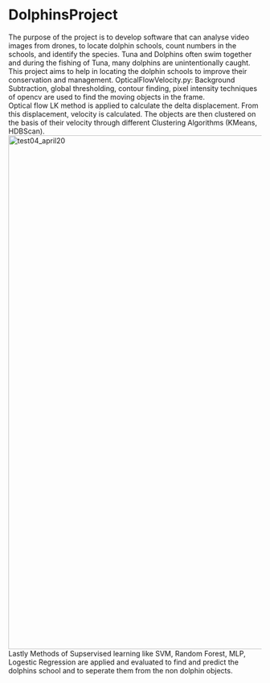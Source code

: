# DolphinsProject
The purpose of the project is to develop software that can analyse video images from drones, to locate dolphin schools, count numbers in the schools, and identify the species. Tuna and Dolphins often swim together and during the fishing of Tuna, many dolphins are unintentionally caught. This project aims to help in locating the dolphin schools to improve their conservation and management.
OpticalFlowVelocity.py:
Background Subtraction, global thresholding, contour finding, pixel intensity techniques of opencv are used to find the moving objects in the frame.  
Optical flow LK method is applied to calculate the delta displacement. From this displacement, velocity is calculated. The objects are then clustered on the basis of their velocity through different Clustering Algorithms (KMeans, HDBScan).
<img width="1022" alt="test04_april20" src="https://user-images.githubusercontent.com/25576435/83128337-31aa2800-a0d3-11ea-8e51-f5418e6b24cc.PNG">
Lastly Methods of Supservised learning like SVM, Random Forest, MLP, Logestic Regression are applied and evaluated to find and predict the dolphins school and to seperate them from the non dolphin objects.
